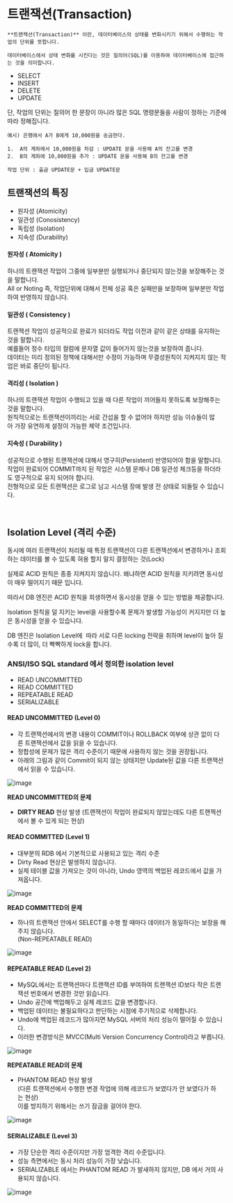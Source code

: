 # 트랜잭션(Transaction)

```
**트랜잭션(Transaction)** 이란, 데이터베이스의 상태를 변화시키기 위해서 수행하는 작업의 단위를 뜻합니다.

데이터베이스에서 상태 변화를 시킨다는 것은 질의어(SQL)를 이용하여 데이터베이스에 접근하는 것을 의미합니다.
```

-   SELECT
-   INSERT
-   DELETE
-   UPDATE

단, 작업의 단위는 질의어 한 문장이 아니라 많은 SQL 명령문들을 사람이 정하는 기준에 따라 정해집니다.

```
예시) 은행에서 A가 B에게 10,000원을 송금한다.

1.  A의 계좌에서 10,000원을 차감 : UPDATE 문을 사용해 A의 잔고를 변경
2.  B의 계좌에 10,000원을 추가 : UPDATE 문을 사용해 B의 잔고를 변경

작업 단위 : 출금 UPDATE문 + 입금 UPDATE문
```

## 트랜잭션의 특징

-   원자성 (Atomicity)
-   일관성 (Conosistency)
-   독립성 (Isolation)
-   지속성 (Durability)

#### **원자성 ( Atomicity )**

하나의 트랜잭션 작업이 그중에 일부분만 실행되거나 중단되지 않는것을 보장해주는 것을 말합니다.  
All or Noting 즉, 작업단위에 대해서 전체 성공 혹은 실패만을 보장하며 일부분만 작업하여 반영하지 않습니다.

#### **일관성 ( Consistency )**

트랜잭션 작업이 성공적으로 완료가 되더라도 작업 이전과 같이 같은 상태를 유지하는 것을 말합니다.  
예를들어 정수 타입의 컬럼에 문자열 값이 들어가지 않는것을 보장하여 줍니다.  
데이터는 미리 정의된 정책에 대해서만 수정이 가능하며 무결성원칙이 지켜지지 않는 작업은 바로 중단이 됩니다.

#### **격리성 ( Isolation )**

하나의 트랜잭션 작업이 수행되고 있을 때 다른 작업이 끼어들지 못하도록 보장해주는 것을 말합니다.  
원칙적으로는 트랜잭션이끼리는 서로 간섭을 할 수 없어야 하지만 성능 이슈들이 많아 가장 유연하게 설정이 가능한 제약 조건입니다.

#### **지속성 ( Durability )**

성공적으로 수행된 트랜잭션에 대해서 영구히(Persistent) 반영되어야 함을 말합니다.  
작업이 완료되어 COMMIT까지 된 작업은 시스템 문제나 DB 일관성 체크등을 하더라도 영구적으로 유지 되어야 합니다.  
전형적으로 모든 트랜잭션은 로그로 남고 시스템 장애 발생 전 상태로 되돌릴 수 있습니다.

<br>

## Isolation Level (격리 수준)

동시에 여러 트랜잭션이 처리될 때 특정 트랜잭션이 다른 트랜잭션에서 변경하거나 조회하는 데이터를 볼 수 있도록 혀용 할지 말지 결정하는 것(Lock)

실제로 ACID 원칙은 종종 지켜지지 않습니다. 왜냐하면 ACID 원칙을 지키려면 동시성이 매우 떨어지기 때문 입니다.

따라서 DB 엔진은 ACID 원칙을 희생하면서 동시성을 얻을 수 있는 방법을 제공합니다. 

Isolation 원칙을 덜 지키는 level을 사용할수록 문제가 발생할 가능성이 커지지만 더 높은 동시성을 얻을 수 있습니다.

DB 엔진은 Isolation Level에  따라 서로 다른 locking 전략을 취하며 level이 높아 질수록 더 많이, 더 빡빡하게 lock을 합니다.

### ANSI/ISO SQL standard 에서 정의한 isolation level

-   READ UNCOMMITTED
-   READ COMMITTED
-   REPEATABLE READ
-   SERIALIZABLE

#### **READ UNCOMMITTED (Level 0)**

-   각 트랜잭션에서의 변경 내용이 COMMIT이나 ROLLBACK 여부에 상관 없이 다른 트랜잭션에서 값을 읽을 수 있습니다.
-   정합성에 문제가 많은 격리 수준이기 때문에 사용하지 않는 것을 권장됩니다.
-   아래의 그림과 같이 Commit이 되지 않는 상태지만 Update된 값을 다른 트랜잭션에서 읽을 수 있습니다.

![image](https://user-images.githubusercontent.com/67899393/184124994-712c6df1-8e8a-41a7-861e-86bb76b87f3a.png)

**READ UNCOMMITTED의 문제**

-   **DIRTY READ** 현상 발생 (트랜잭션이 작업이 완료되지 않았는데도 다른 트랜젝션에서 볼 수 있게 되는 현상)

#### **READ COMMITTED (Level 1)**

-   대부분의 RDB 에서 기본적으로 사용되고 있는 격리 수준
-   Dirty Read 현상은 발생하지 않습니다.
-   실제 테이블 값을 가져오는 것이 아니라, Undo 영역의 백업된 레코드에서 값을 가져옵니다.

![image](https://user-images.githubusercontent.com/67899393/184125050-e388fcbe-b878-41b9-a109-7067610487dd.png)

**READ COMMITTED의 문제**

-   하나의 트랜잭션 안에서 SELECT를 수행 할 때마다 데이터가 동일하다는 보장을 해주지 않습니다.   
    (Non-REPEATABLE READ)

![image](https://user-images.githubusercontent.com/67899393/184125214-cb00c4d1-8992-48ad-8572-1a1606f48232.png)

#### **REPEATABLE READ (Level 2)**

-   MySQL에서는 트랜잭션마다 트랜잭션 ID를 부여하여 트랜잭션 ID보다 작은 트랜잭션 번호에서 변경한 것만 읽습니다.
-   Undo 공간에 백업해두고 실제 레코드 값을 변경합니다.
-   백업된 데이터는 불필요하다고 판단하는 시점에 주기적으로 삭제합니다.
-   Undo에 백업된 레코드가 많아지면 MySQL 서버의 처리 성능이 떨어질 수 있습니다.
-   이러한 변경방식은 MVCC(Multi Version Concurrency Control)라고 부릅니다.

![image](https://user-images.githubusercontent.com/67899393/184125250-462bb8ac-d3e8-4e81-801f-3701f56d083c.png)

**REPEATABLE READ의 문제**

-   PHANTOM READ 현상 발생  
    (다른 트랜잭션에서 수행한 변경 작업에 의해 레코드가 보였다가 안 보였다가 하는 현상)  
    이를 방지하기 위해서는 쓰기 잠금을 걸어야 한다.

![image](https://user-images.githubusercontent.com/67899393/184125290-b60134f3-2460-4bd8-8366-e91e9e95a446.png)

#### **SERIALIZABLE (Level 3)**

-   가장 단순한 격리 수준이지만 가장 엄격한 격리 수준입니다.
-   성능 측면에서는 동시 처리 성능이 가장 낮습니다.
-   SERIALIZABLE 에서는 PHANTOM READ 가 발새하지 않지만, DB 에서 거의 사용되지 않습니다.

![image](https://user-images.githubusercontent.com/67899393/184125376-04c75b31-a1a5-4b39-8d0a-c0bca30cbdd2.png)
